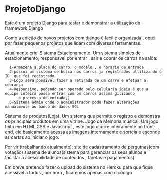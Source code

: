 # ProjetoDjango
Este é um projeto Django para testar e demonstrar a utilização do framework Django

Como a adição de novos projetos com django é facil e organizada , optei por fazer pequenos projetos que lidam com diversas ferramentas.

Atualmente criei
Sistema Estacionamento:
  Um sistema simples de estacionamento, responsavel por entrar , sair e cobrar os carros na saida:
  
      1-Armazena a placa do carro, o modelo , o horario de entrada
      2-possui um sistema de busca nos carros ja registrados ultilizando o ID  que foi registrado.
      3-Logo sera possivel fazer a retirada de um carro e efetuar a cobrança 
      4-Responsivo, podendo ser operado pelo celular(a ideia é que a equipe inteira possa entrar com os carros assima gilizando 
          o processo de entrada,)
      5-Sistema admin onde o administrador pode fazer alterações manualmente ao banco de dados SQL
Sistema de produtos(Loja):
  Um sistema que permite o registro e demonstra os principais produtos em uma vitrine.
Jogo da Memoria musical:
  Um jogo feito em HTML,CSS e Javascript , este jogo ocorre inteiramente no front-end, ele basicamente acessa as imagens internamente 
  e sorteia e esconde as cartas ao iniciar o jogo.

Por vir (trabalhando atualmente):
  site de cadastramento de pergutnas(com votação)
  sistema de alunos(sistema para gerenciar os seus alunos e  facilitar a acessibilidade de conteudos , tarefas e pagamentos)


Em breve pretendo fazer o upload do sistema no Heroku para que fique acessivel a todos , por hora , ficaremos apenas com o codigo
